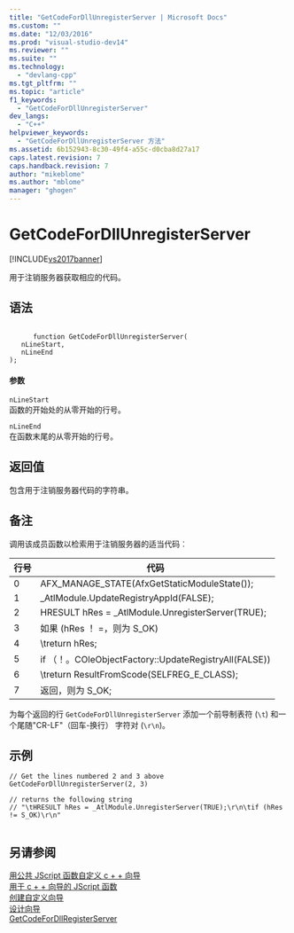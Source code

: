 ```yaml
---
title: "GetCodeForDllUnregisterServer | Microsoft Docs"
ms.custom: ""
ms.date: "12/03/2016"
ms.prod: "visual-studio-dev14"
ms.reviewer: ""
ms.suite: ""
ms.technology: 
  - "devlang-cpp"
ms.tgt_pltfrm: ""
ms.topic: "article"
f1_keywords: 
  - "GetCodeForDllUnregisterServer"
dev_langs: 
  - "C++"
helpviewer_keywords: 
  - "GetCodeForDllUnregisterServer 方法"
ms.assetid: 6b152943-8c30-49f4-a55c-d0cba8d27a17
caps.latest.revision: 7
caps.handback.revision: 7
author: "mikeblome"
ms.author: "mblome"
manager: "ghogen"
---
```

# GetCodeForDllUnregisterServer
[!INCLUDE[vs2017banner](../assembler/inline/includes/vs2017banner.md)]

用于注销服务器获取相应的代码。  
  
## <a name="syntax"></a>语法  
  
```  
  
      function GetCodeForDllUnregisterServer(   
   nLineStart,   
   nLineEnd    
);  
```  
  
#### <a name="parameters"></a>参数  
 `nLineStart`  
 函数的开始处的从零开始的行号。  
  
 `nLineEnd`  
 在函数末尾的从零开始的行号。  
  
## <a name="return-value"></a>返回值  
 包含用于注销服务器代码的字符串。  
  
## <a name="remarks"></a>备注  
 调用该成员函数以检索用于注销服务器的适当代码︰  
  
|行号|代码|  
|-----------------|----------|  
|0|AFX_MANAGE_STATE(AfxGetStaticModuleState());|  
|1|_AtlModule.UpdateRegistryAppId(FALSE);|  
|2|HRESULT hRes = _AtlModule.UnregisterServer(TRUE);|  
|3|如果 (hRes ！ =，则为 S_OK)|  
|4|\treturn hRes;|  
|5|if （！。COleObjectFactory::UpdateRegistryAll(FALSE))|  
|6|\treturn ResultFromScode(SELFREG_E_CLASS);|  
|7|返回，则为 S_OK;|  
  
 为每个返回的行 `GetCodeForDllUnregisterServer` 添加一个前导制表符 (`\t`) 和一个尾随"CR-LF"（回车-换行） 字符对 (`\r\n`)。  
  
## <a name="example"></a>示例  
  
```  
// Get the lines numbered 2 and 3 above  
GetCodeForDllUnregisterServer(2, 3)  
  
// returns the following string  
// "\tHRESULT hRes = _AtlModule.UnregisterServer(TRUE);\r\n\tif (hRes != S_OK)\r\n"  
  
```  
  
## <a name="see-also"></a>另请参阅  
 [用公共 JScript 函数自定义 c + + 向导](../ide/customizing-cpp-wizards-with-common-jscript-functions.md)   
 [用于 c + + 向导的 JScript 函数](../ide/jscript-functions-for-cpp-wizards.md)   
 [创建自定义向导](../ide/creating-a-custom-wizard.md)   
 [设计向导](../ide/designing-a-wizard.md)   
 [GetCodeForDllRegisterServer](../ide/getcodefordllregisterserver.md)